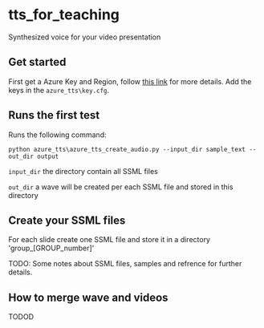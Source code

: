 # tts_for_teaching
Synthesized voice for your video presentation

## Get started
First get a Azure Key and Region, follow [this link](https://docs.microsoft.com/en-us/azure/cognitive-services/speech-service/overview) for more details.
Add the keys in the `azure_tts\key.cfg`.


## Runs the first test
Runs the following command: 


`python azure_tts\azure_tts_create_audio.py --input_dir sample_text --out_dir output`


`input_dir` the directory contain all SSML files

`out_dir` a wave will be created per each SSML file and stored in this directory


## Create your SSML files
For each slide create one SSML file and store it in a directory 'group_[GROUP_number]'

TODO: Some notes about SSML files, samples and refrence for further details.



## How to merge wave and videos
TODOD
